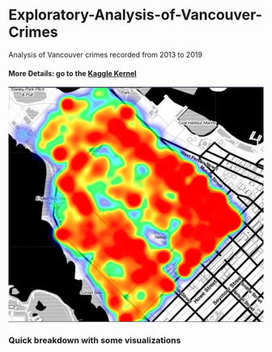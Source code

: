 # Exploratory-Analysis-of-Vancouver-Crimes
Analysis of Vancouver crimes recorded from 2013 to 2019
#### More Details: go to the [Kaggle Kernel ](https://www.kaggle.com/agilesifaka/exploratory-analysis-of-vancouver-crime-data)

![](./Visualizations/heatmap_crimes_in_west_end_2019.png)


### Quick breakdown with some visualizations
